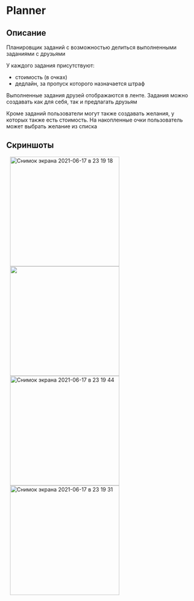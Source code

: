 # Planner
## Описание
Планировщик заданий с возможностью делиться выполненными заданиями с друзьями

У каждого задания присутствуют:
- стоимость (в очках)
- дедлайн, за пропуск которого назначается штраф

Выполненные задания друзей отображаются в ленте.
Задания можно создавать как для себя, так и предлагать друзьям

Кроме заданий пользователи могут также создавать желания, у которых также есть стоимость.
На накопленные очки пользователь может выбрать желание из списка

## Скриншоты
<img width="290" alt="Снимок экрана 2021-06-17 в 23 19 18" src="https://user-images.githubusercontent.com/57727520/122466939-95471200-cfc2-11eb-9b7a-bf29906df68e.png"  hspace="10"><img width="290" src="https://user-images.githubusercontent.com/57727520/122466585-2b2e6d00-cfc2-11eb-9e38-fb340e3280ec.png" hspace="10">
<img width="290" alt="Снимок экрана 2021-06-17 в 23 19 44" src="https://user-images.githubusercontent.com/57727520/122466915-8ceed700-cfc2-11eb-8918-2ec5611d5c8f.png"  hspace="10"><img width="290" alt="Снимок экрана 2021-06-17 в 23 19 31" src="https://user-images.githubusercontent.com/57727520/122466930-91b38b00-cfc2-11eb-8b25-63d462f9938a.png"  hspace="10">
